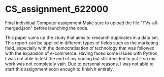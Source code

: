 # CS_assignment_622000
Final individual Computer assignment
Make sure to upload the file "TVs-all-merged.json" before launching the code.

This paper sums up the study that aims to  research duplicates in a data set. This report can be applied in different types of fields such as the marketing field, especially with the democratisation of technology that was followed with the expansion of e-commerce.
Having faced some issues with Python, I was not able to test the end of my coding but still decided to put it so my work was not completely vain. 
Due to personal reasons, I was not able to start this assignment soon enough to finish it entirely.
